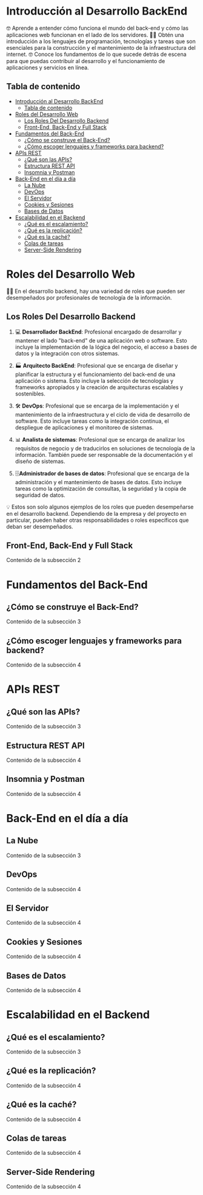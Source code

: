 # Introducción al Desarrollo BackEnd

🤓 Aprende a entender cómo funciona el mundo del back-end y cómo las aplicaciones web funcionan en el lado de los servidores. 🧑‍💼 Obtén una introducción a los lenguajes de programación, tecnologías y tareas que son esenciales para la construcción y el mantenimiento de la infraestructura del internet. 🤓 Conoce los fundamentos de lo que sucede detrás de escena para que puedas contribuir al desarrollo y el funcionamiento de aplicaciones y servicios en línea.

## Tabla de contenido

- [Introducción al Desarrollo BackEnd](#introducción-al-desarrollo-backend)
  - [Tabla de contenido](#tabla-de-contenido)
- [Roles del Desarrollo Web](#roles-del-desarrollo-web)
  - [Los Roles Del Desarrollo Backend](#los-roles-del-desarrollo-backend)
  - [Front-End, Back-End y Full Stack](#front-end-back-end-y-full-stack)
- [Fundamentos del Back-End](#fundamentos-del-back-end)
  - [¿Cómo se construye el Back-End?](#cómo-se-construye-el-back-end)
  - [¿Cómo escoger lenguajes y frameworks para backend?](#cómo-escoger-lenguajes-y-frameworks-para-backend)
- [APIs REST](#apis-rest)
  - [¿Qué son las APIs?](#qué-son-las-apis)
  - [Estructura REST API](#estructura-rest-api)
  - [Insomnia y Postman](#insomnia-y-postman)
- [Back-End en el día a día](#back-end-en-el-día-a-día)
  - [La Nube](#la-nube)
  - [DevOps](#devops)
  - [El Servidor](#el-servidor)
  - [Cookies y Sesiones](#cookies-y-sesiones)
  - [Bases de Datos](#bases-de-datos)
- [Escalabilidad en el Backend](#escalabilidad-en-el-backend)
  - [¿Qué es el escalamiento?](#qué-es-el-escalamiento)
  - [¿Qué es la replicación?](#qué-es-la-replicación)
  - [¿Qué es la caché?](#qué-es-la-caché)
  - [Colas de tareas](#colas-de-tareas)
  - [Server-Side Rendering](#server-side-rendering)


# Roles del Desarrollo Web

👨‍💻 En el desarrollo backend, hay una variedad de roles que pueden ser desempeñados por profesionales de tecnología de la información.

## Los Roles Del Desarrollo Backend

1. 💻 **Desarrollador BackEnd**: Profesional encargado de desarrollar y mantener el lado "back-end" de una aplicación web o software. Esto incluye la implementación de la lógica del negocio, el acceso a bases de datos y la integración con otros sistemas.
   
2. 🏭 **Arquitecto BackEnd**: Profesional que se encarga de diseñar y planificar la estructura y el funcionamiento del back-end de una aplicación o sistema. Esto incluye la selección de tecnologías y frameworks apropiados y la creación de arquitecturas escalables y sostenibles.
   
3. 🛠️ **DevOps**: Profesional que se encarga de la implementación y el mantenimiento de la infraestructura y el ciclo de vida de desarrollo de software. Esto incluye tareas como la integración continua, el despliegue de aplicaciones y el monitoreo de sistemas.
   
4. 📊 **Analista de sistemas**: Profesional que se encarga de analizar los requisitos de negocio y de traducirlos en soluciones de tecnología de la información. También puede ser responsable de la documentación y el diseño de sistemas.
   
5. 🗄️**Administrador de bases de datos**: Profesional que se encarga de la administración y el mantenimiento de bases de datos. Esto incluye tareas como la optimización de consultas, la seguridad y la copia de seguridad de datos.
   
💡 Estos son solo algunos ejemplos de los roles que pueden desempeñarse en el desarrollo backend. Dependiendo de la empresa y del proyecto en particular, pueden haber otras responsabilidades o roles específicos que deban ser desempeñados.

## Front-End, Back-End y Full Stack

Contenido de la subsección 2

# Fundamentos del Back-End

## ¿Cómo se construye el Back-End?

Contenido de la subsección 3

## ¿Cómo escoger lenguajes y frameworks para backend?

Contenido de la subsección 4

# APIs REST

## ¿Qué son las APIs?

Contenido de la subsección 3

## Estructura REST API

Contenido de la subsección 4

## Insomnia y Postman

Contenido de la subsección 4

# Back-End en el día a día

## La Nube

Contenido de la subsección 3

## DevOps

Contenido de la subsección 4

## El Servidor

Contenido de la subsección 4
## Cookies y Sesiones

Contenido de la subsección 4
## Bases de Datos

Contenido de la subsección 4

# Escalabilidad en el Backend

## ¿Qué es el escalamiento?

Contenido de la subsección 3

## ¿Qué es la replicación?

Contenido de la subsección 4

## ¿Qué es la caché?

Contenido de la subsección 4
## Colas de tareas

Contenido de la subsección 4
## Server-Side Rendering

Contenido de la subsección 4